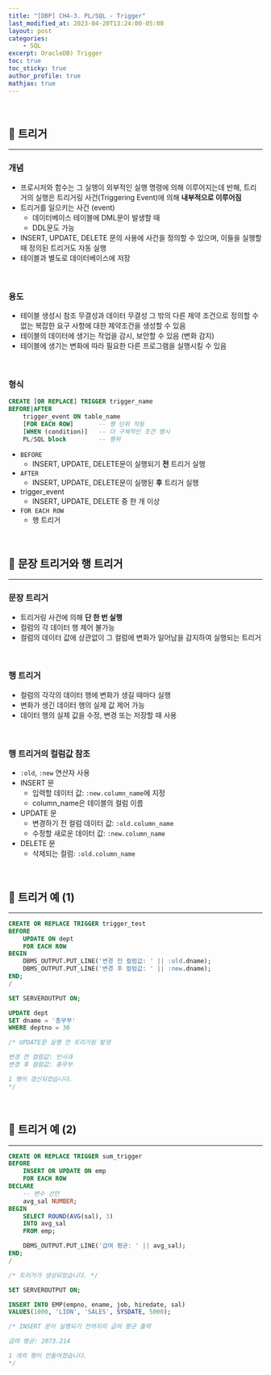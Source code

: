 ```yaml
---
title: "[DBP] CH4-3. PL/SQL - Trigger"
last_modified_at: 2023-04-20T13:24:00-05:00
layout: post
categories:
    - SQL
excerpt: OracleDB) Trigger
toc: true
toc_sticky: true
author_profile: true
mathjax: true
---
```


<br>

## 🥥 트리거
---

### 개념
- 프로시저와 함수는 그 실행이 외부적인 실행 명령에 의해 이루어지는데 반해, 트리거의 실행은 트리거링 사건(Triggering Event)에 의해 **내부적으로 이루어짐**
- 트리거를 일으키는 사건 (event)
    - 데이터베이스 테이블에 DML문이 발생할 때
    - DDL문도 가능
- INSERT, UPDATE, DELETE 문의 사용에 사건을 정의할 수 있으며, 이들을 실행할 때 정의된 트리거도 자동 실행
- 테이블과 별도로 데이터베이스에 저장

<br>

### 용도
- 테이블 생성시 참조 무결성과 데이터 무결성 그 밖의 다른 제약 조건으로 정의할 수 없는 복잡한 요구 사항에 대한 제약조건을 생성할 수 있음
- 테이블의 데이터에 생기는 작업을 감시, 보안할 수 있음 (변화 감지)
- 테이블에 생기는 변화에 따라 필요한 다른 프로그램을 실행시킬 수 있음

<br>

### 형식
```sql
CREATE [OR REPLACE] TRIGGER trigger_name
BEFORE|AFTER
    trigger_event ON table_name
    [FOR EACH ROW]       -- 행 단위 작동
    [WHEN (condition)]   -- 더 구체적인 조건 명시
    PL/SQL block         -- 행위
```

- `BEFORE`
    - INSERT, UPDATE, DELETE문이 실행되기 **전** 트리거 실행
- `AFTER`
    - INSERT, UPDATE, DELETE문이 실행된 **후** 트리거 실행
- trigger_event
    - INSERT, UPDATE, DELETE 중 한 개 이상
- `FOR EACH ROW`
    - 행 트리거

<br>

## 🥥 문장 트리거와 행 트리거
---
### 문장 트리거
- 트리거링 사건에 의해 **단 한 번 실행**
- 컬럼의 각 데이터 행 제어 불가능
- 컬럼의 데이터 값에 상관없이 그 컬럼에 변화가 일어남을 감지하여 실행되는 트리거

<br>

### 행 트리거
- 컬럼의 각각의 데이터 행에 변화가 생길 때마다 실행
- 변화가 생긴 데이터 행의 실제 값 제어 가능
- 데이터 행의 실제 값을 수정, 변경 또는 저장할 때 사용

<br>

### 행 트리거의 컬럼값 참조
- `:old`, `:new` 연산자 사용
- INSERT 문
    - 입력할 데이터 값: `:new.column_name`에 지정
    - column_name은 테이블의 컬럼 이름
- UPDATE 문
    - 변경하기 전 컬럼 데이터 값: `:old.column_name`
    - 수정할 새로운 데이터 값: `:new.column_name`
- DELETE 문
    - 삭제되는 컬럼: `:old.column_name`

<br>

## 🥥 트리거 예 (1)
---

```sql
CREATE OR REPLACE TRIGGER trigger_test
BEFORE
    UPDATE ON dept
    FOR EACH ROW
BEGIN
    DBMS_OUTPUT.PUT_LINE('변경 전 컬럼값: ' || :old.dname);
    DBMS_OUTPUT.PUT_LINE('변경 후 컬럼값: ' || :new.dname);
END;
/
```
```sql
SET SERVEROUTPUT ON;
```
```sql
UPDATE dept
SET dname = '총무부'
WHERE deptno = 30

/* UPDATE문 실행 전 트리거링 발생

변경 전 컬럼값: 인사과
변경 후 컬럼값: 총무부

1 행이 갱신되었습니다.
*/
```

<br>

## 🥥 트리거 예 (2)
---

```sql
CREATE OR REPLACE TRIGGER sum_trigger
BEFORE
    INSERT OR UPDATE ON emp
    FOR EACH ROW
DECLARE
    -- 변수 선언
    avg_sal NUMBER;
BEGIN
    SELECT ROUND(AVG(sal), 3)
    INTO avg_sal
    FROM emp;

    DBMS_OUTPUT.PUT_LINE('급여 평균: ' || avg_sal);
END;
/

/* 트리거가 생성되었습니다. */
```

```sql
SET SERVEROUTPUT ON;

INSERT INTO EMP(empno, ename, job, hiredate, sal) 
VALUES(1000, 'LION', 'SALES', SYSDATE, 5000);

/* INSERT 문이 실행되기 전까지의 급여 평균 출력

급여 평균: 2073.214

1 개의 행이 만들어졌습니다.
*/
```
